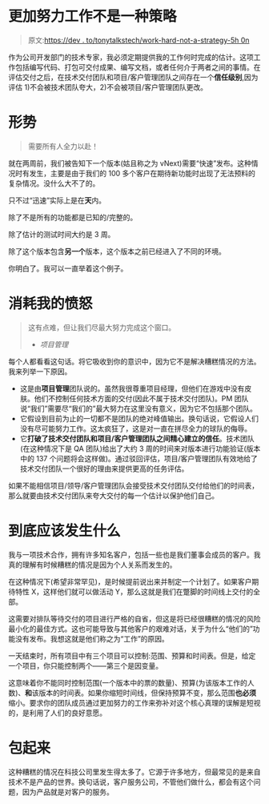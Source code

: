 # 更加努力工作不是一种策略

> 原文:[https://dev . to/tonytalkstech/work-hard-not-a-strategy-5h 0n](https://dev.to/tonytalkstech/working-harder-isnt-a-strategy-5h0n)

作为公司开发部门的技术专家，我必须定期提供我的工作何时完成的估计。这项工作包括编写代码、打包可交付成果、编写文档，或者任何介于两者之间的事情。在评估交付之后，在技术交付团队和项目/客户管理团队之间存在一个**信任级别**,因为评估 1)不会被技术团队夸大，2)不会被项目/客户管理团队更改。

# [](#the-situation)形势

> 需要所有人全力以赴！

就在两周前，我们被告知下一个版本(姑且称之为 vNext)需要“快速”发布。这种情况时有发生，主要是由于我们的 100 多个客户在期待新功能时出现了无法预料的复杂情况。没什么大不了的。

只不过“迅速”实际上是在**天**内。

除了不是所有的功能都是已知的/完整的。

除了估计的测试时间大约是 3 周。

除了这个版本包含**另一个**版本，这个版本之前已经进入了不同的环境。

你明白了。我可以一直举着这个例子。

# 消耗我的愤怒

> 这有点难，但让我们尽最大努力完成这个窗口。
> 
> - *项目管理*

每个人都看看这句话。将它吸收到你的意识中，因为它不是解决糟糕情况的方法。我来列举一下原因。

*   这是由**项目管理**团队说的。虽然我很尊重项目经理，但他们在游戏中没有皮肤。他们不控制任何技术方面的交付(因此不属于技术交付团队)。PM 团队说“我们”需要尽“我们的”最大努力在这里没有意义，因为它不包括那个团队。
*   它假设到目前为止的一切都不是团队的绝对峰值输出。换句话说，它假设人们没有尽可能努力工作。这太疯狂了，这是对一直在拼尽全力的球队的侮辱。
*   它**打破了技术交付团队和项目/客户管理团队之间精心建立的信任**。技术团队(在这种情况下是 QA 团队)给出了大约 3 周的时间来对版本进行功能验证(版本中的 137 个问题将会这样做)。通过驳回评估，项目/客户管理团队有效地给了技术交付团队一个很好的理由来提供更高的任务评估。

如果不能相信项目/领导/客户管理团队会接受技术交付团队交付给他们的时间表，那么就要由技术交付团队来夸大交付的每一个估计以保护他们自己。

# [](#what-should-really-happen)到底应该发生什么

我与一项技术合作，拥有许多知名客户，包括一些也是我们董事会成员的客户。我真的理解有时候糟糕的情况是因为个人关系而发生的。

在这种情况下(希望非常罕见)，是时候提前说出来并制定一个计划了。如果客户期待特性 X，这样他们就可以做活动 Y，那么这就是我们在蹩脚的时间线上交付的全部。

这需要对排队等待交付的项目进行严格的自省，但这是将已经很糟糕的情况的风险最小化的最佳方式。这也可能导致与其他客户的艰难对话，关于为什么“他们的”功能没有发布。我想这就是他们称之为“工作”的原因。

一天结束时，所有项目中有三个项目可以控制:范围、预算和时间表。但是，给定一个项目，你只能控制两个——第三个是因变量。

这意味着你不能同时控制范围(一个版本中的票的数量)、预算(为该版本工作的人数)、**和**该版本的时间表。如果你缩短时间线，但保持预算不变，那么范围**也必须**缩小。要求你的团队成员通过更加努力的工作来弥补对这个核心真理的误解是短视的，是利用了人们的良好意愿。

# [](#wrap-it-up)包起来

这种糟糕的情况在科技公司里发生得太多了。它源于许多地方，但最常见的是来自技术不是产品的世界。换句话说，客户服务公司，不管他们做什么，都会有这个问题，因为产品就是对客户的服务。